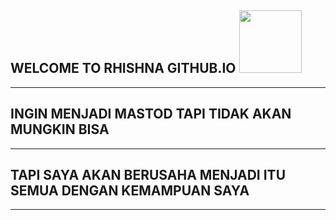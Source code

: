 
## WELCOME TO RHISHNA GITHUB.IO <img src="https://media.tenor.com/images/9e294084b51c743b04ec4c8061523adb/tenor.gif" width="100">
----
## INGIN MENJADI MASTOD TAPI TIDAK AKAN MUNGKIN BISA
----
## TAPI SAYA AKAN BERUSAHA MENJADI ITU SEMUA DENGAN KEMAMPUAN SAYA
----
##
